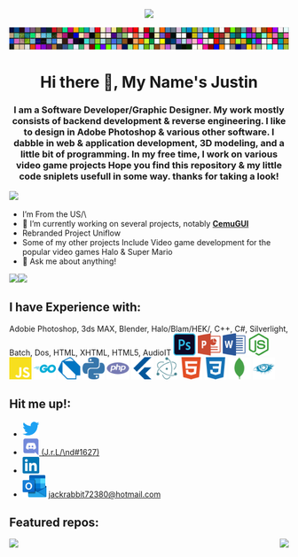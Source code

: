 <div id="header" align="center">
  <img src="https://media.giphy.com/media/M9gbBd9nbDrOTu1Mqx/giphy.gif" width="100"/>
</div>

![Screenshot](https://github.com/jackrabbit72380/ProjectOra237/blob/master/pjora.png)

<h1 align="center">Hi there 👋, My Name's Justin</h1>
<h3 align="center">I am a Software Developer/Graphic Designer. My work mostly consists of backend development & reverse engineering. I like to design in Adobe Photoshop & various other software. I dabble in web & application development, 3D modeling, and a little bit of programming. In my free time, I work on various video game projects Hope you find this repository & my little code sniplets usefull in some way. thanks for taking a look!</h3>

<img src="https://komarev.com/ghpvc/?username=jackrabbit72380&color=0000E5&style=flat-square">

- I’m From the US/\
- 🔭 I’m currently working on several projects, notably **[CemuGUI](https://jackrabbit72380.github.io/CemuGUIThemesOnline/)**
- Rebranded Project Uniflow
- Some of my other projects Include Video game development for the popular video games Halo & Super Mario
- 💬 Ask me about anything!

<img align="left" src="https://github-readme-stats.vercel.app/api/top-langs/?username=jackrabbit72380&theme=light&hide_langs_below=1">
<img src="https://github-readme-stats.vercel.app/api?username=jackrabbit72380&show_icons=true&include_all_commits=true">

<h2>I have Experience with:</h2>
<p>
	Adobie Photoshop, 3ds MAX, Blender, Halo/Blam/HEK/, C++, C#, Silverlight, Batch, Dos, HTML, XHTML, HTML5, AudioIT
	<img height="40" src="https://raw.githubusercontent.com/jackrabbit72380/jackrabbit72380/master/photoshop.svg">
	<img height="40" src="https://raw.githubusercontent.com/jackrabbit72380/jackrabbit72380/master/mspowerpoint.svg">
	<img height="40" src="https://raw.githubusercontent.com/jackrabbit72380/jackrabbit72380/master/msword.svg">
	<img height="40" src="https://raw.githubusercontent.com/jackrabbit72380/jackrabbit72380/master/node-dot-js.svg">
	<img height="40" src="https://raw.githubusercontent.com/jackrabbit72380/jackrabbit72380/master/javascript.svg">
	<img height="40" src="https://raw.githubusercontent.com/jackrabbit72380/jackrabbit72380/master/go.svg">
	<img height="40" src="https://raw.githubusercontent.com/jackrabbit72380/jackrabbit72380/master/dart.svg">
	<img height="40" src="https://raw.githubusercontent.com/jackrabbit72380/jackrabbit72380/master/python.svg">
	<img height="40" src="https://raw.githubusercontent.com/jackrabbit72380/jackrabbit72380/master/php.svg">
	<img height="40" src="https://raw.githubusercontent.com/jackrabbit72380/jackrabbit72380/master/flutter.svg">
	<img height="40" src="https://raw.githubusercontent.com/jackrabbit72380/jackrabbit72380/master/electron.svg">
	<img height="40" src="https://raw.githubusercontent.com/jackrabbit72380/jackrabbit72380/master/html5.svg">
	<img height="40" src="https://raw.githubusercontent.com/jackrabbit72380/jackrabbit72380/master/css3.svg">
	<img height="40" src="https://raw.githubusercontent.com/jackrabbit72380/jackrabbit72380/master/mongodb.svg">
	<img height="40" src="https://raw.githubusercontent.com/jackrabbit72380/jackrabbit72380/master/apachecassandra.svg">
</p>

<h2>Hit me up!:</h2>

- <a href="https://twitter.com/landsoftworks"><img height="30" src="https://raw.githubusercontent.com/jackrabbit72380/jackrabbit72380/master/twitter.svg"></a>
- <a href=" https://discord.gg/2N3JXnw4"><img height="30" title="jackrabbit72380#4478" src="https://raw.githubusercontent.com/jackrabbit72380/jackrabbit72380/master/discord.svg"> (J.r.L/\nd#1627)</a>
- <a href="https://www.linkedin.com/in/justin-land-4a83682b/"><img height="30" src="https://raw.githubusercontent.com/jackrabbit72380/jackrabbit72380/master/linkedin.svg"></a>
- <img height="40" src="https://raw.githubusercontent.com/jackrabbit72380/jackrabbit72380/master/Outlook.svg">    jackrabbit72380@hotmail.com

<h2>Featured repos:</h2>
<img align="left" src="https://github-readme-stats.vercel.app/api/pin/?username=jackrabbit72380&repo=CemuGUIThemesOnline">
<img align="right" src="https://github-readme-stats.vercel.app/api/pin/?username=jackrabbit72380&repo=CemuGUI">

<!--
**jackrabbit72380/jackrabbit72380** is a ✨ _special_ ✨ repository because its `README.md` (this file) appears on your GitHub profile.

Here are some ideas to get you started:

- 🔭 I’m currently working on ...
- 🌱 I’m currently learning ...
- 👯 I’m looking to collaborate on ...
- 🤔 I’m looking for help with ...
- 💬 Ask me about ...
- 📫 How to reach me: ...
- 😄 Pronouns: ...
- ⚡ Fun fact: ...
-->
